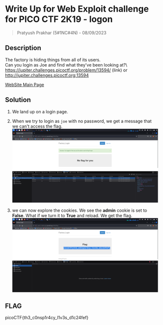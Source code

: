 # Write Up for Web Exploit challenge for PICO CTF 2K19 - logon 

> Pratyush Prakhar (5#1NC#4N) - 08/09/2023

## Description

The factory is hiding things from all of its users.\
Can you login as Joe and find what they've been looking at?\ 
https://jupiter.challenges.picoctf.org/problem/13594/ (link) or http://jupiter.challenges.picoctf.org:13594

[WebSite Main Page](https://github.com/pratty010/CTF/blob/master/PICO%20CTF/2K19/Web/logon/images/web.png)

## Solution

1. We land up on a login page.

2. When we try to login as `joe` with no password, we get a message that we can't access the flag.
![](https://github.com/pratty010/CTF/blob/master/PICO%20CTF/2K19/Web/logon/images/login.png)

3. we can now explore the cookies. We see the **admin** cookie is set to **False**. What if we turn it to **True** and reload. We get the flag.
![](https://github.com/pratty010/CTF/blob/master/PICO%20CTF/2K19/Web/logon/images/flag.png)

## FLAG

picoCTF{th3_c0nsp1r4cy_l1v3s_d1c24fef}